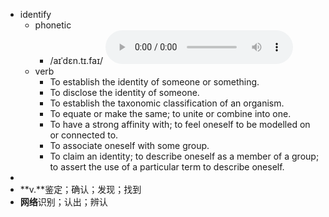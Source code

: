 - identify
	- phonetic
		- /aɪˈdɛn.tɪ.faɪ/
		  <audio controls><source src="https://api.dictionaryapi.dev/media/pronunciations/en/identify-us.mp3"></audio>
	- verb
		- To establish the identity of someone or something.
		- To disclose the identity of someone.
		- To establish the taxonomic classification of an organism.
		- To equate or make the same; to unite or combine into one.
		- To have a strong affinity with; to feel oneself to be modelled on or connected to.
		- To associate oneself with some group.
		- To claim an identity; to describe oneself as a member of a group; to assert the use of a particular term to describe oneself.
-
- **v.**鉴定；确认；发现；找到
- **网络**识别；认出；辨认